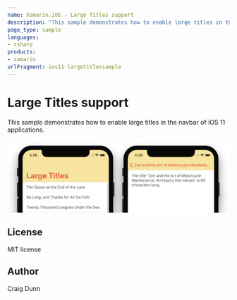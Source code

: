 ```yaml
---
name: Xamarin.iOS - Large Titles support
description: "This sample demonstrates how to enable large titles in the navbar of iOS 11 applications #ios11"
page_type: sample
languages:
- csharp
products:
- xamarin
urlFragment: ios11-largetitlessample
---
```

# Large Titles support

This sample demonstrates how to enable large titles in the navbar of iOS 11 applications.

![large titles with appearance](Screenshots/largetitle-sample-sml.png)


## License

MIT license

## Author

Craig Dunn
